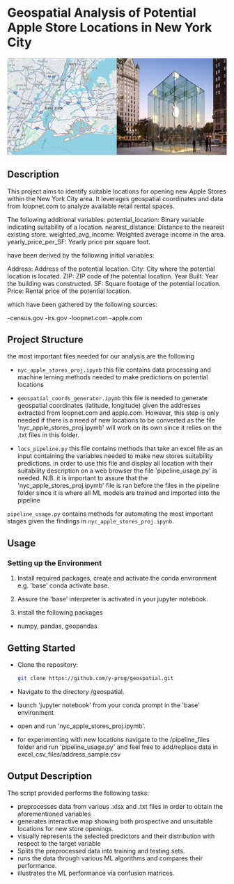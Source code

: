 # Geospatial Analysis of Potential Apple Store Locations in New York City

![apple store nyc](ny_apple.PNG)

## Description
This project aims to identify suitable locations for opening new Apple Stores within the New York City area. It leverages geospatial coordinates and data from loopnet.com to analyze available retail rental spaces.


The following additional variables:
potential_location: Binary variable indicating suitability of a location.
nearest_distance: Distance to the nearest existing store.
weighted_avg_income: Weighted average income in the area.
yearly_price_per_SF: Yearly price per square foot.

have been derived by the following initial variables:

Address: Address of the potential location.
City: City where the potential location is located.
ZIP: ZIP code of the potential location.
Year Built: Year the building was constructed.
SF: Square footage of the potential location.
Price: Rental price of the potential location.

which have been gathered by the following sources:

-census.gov
-irs.gov
-loopnet.com
-apple.com


## Project Structure
the most important files needed for our analysis are the following
- `nyc_apple_stores_proj.ipynb`
    this file contains data processing and machine lerning methods needed to make predictions on potential locations  
- `geospatial_coords_generator.ipymb`
   this file is needed to generate geospatial coordinates (latitude, longitude) given the addresses extracted from loopnet.com
   and apple.com. However, this step is only needed if there is a need of new locations to be converted as the file 'nyc_apple_stores_proj.ipymb' will work on its own since it relies on the .txt files in this folder.

- `locs_pipeline.py` this file contains methods that take an excel file as an input containing the variables needed to make new stores suitability predictions.
  in order to use this file and display all location with their suitability description on a web browser the file 'pipeline_usage.py' is needed.
  N.B. it is important to assure that the 'nyc_apple_stores_proj.ipymb' file is ran before the files in the pipeline folder since it is where all ML models are trained and imported into the pipeline

`pipeline_usage.py` contains methods for automating the most important stages given the findings in `nyc_apple_stores_proj.ipynb`.

## Usage

### Setting up the Environment
1. Install required packages, create and activate the conda environment e.g. 'base'
   conda activate base.


2. Assure the 'base' interpreter is activated in your jupyter notebook.

3.  install the following packages
 - numpy, pandas, geopandas


## Getting Started
- Clone the repository:
   ```bash
   git clone https://github.com/y-prog/geospatial.git
   ```
  
- Navigate to the directory /geospatial.

- launch 'jupyter notebook' from your conda prompt in the 'base' environment
  
- open  and run 'nyc_apple_stores_proj.ipymb'.

- for experimenting with new locations navigate to the /pipeline_files folder and run 'pipeline_usage.py' and feel free to add/replace
  data in excel_csv_files/address_sample.csv
     
## Output Description
The script provided performs the following tasks:

- preprocesses data from various .xlsx and .txt files in order to obtain the aforementioned variables
- generates interactive map showing both prospective and unsuitable locations for new store openings.
- visually represents the selected predictors and their distribution with respect to the target variable
- Splits the preprocessed data into training and testing sets.
- runs the data through various ML algorithms and compares their performance.
- illustrates the ML performance via confusion matrices.
  
